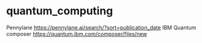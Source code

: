 # quantum_computing

Pennylane
https://pennylane.ai/search/?sort=publication_date
IBM Quantum composer
https://quantum.ibm.com/composer/files/new
